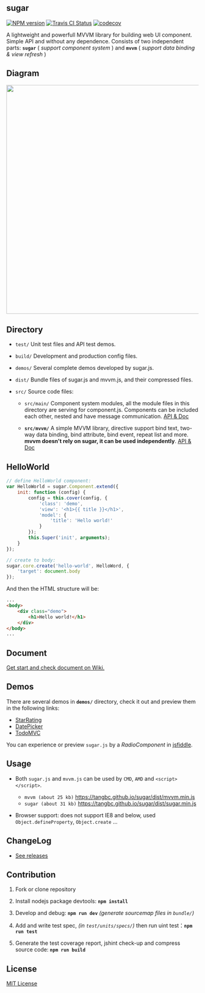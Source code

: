 ## sugar
[![NPM version](https://img.shields.io/npm/v/sugar-js.svg?style=flat)](https://npmjs.com/package/sugar-js)
[![Travis CI Status](https://travis-ci.org/tangbc/sugar.svg?branch=master)](https://travis-ci.org/tangbc/sugar)
[![codecov](https://codecov.io/gh/tangbc/sugar/branch/master/graph/badge.svg)](https://codecov.io/gh/tangbc/sugar)


A lightweight and powerfull MVVM library for building web UI component. Simple API and without any dependence.
Consists of two independent parts: **`sugar`** ( *support component system* ) and **`mvvm`** ( *support data binding & view refresh* )


## Diagram

<img src="http://7xodrz.com1.z0.glb.clouddn.com/sugar-constructor-en" width="600">


## Directory

* `test/` Unit test files and API test demos.

* `build/` Development and production config files.

* `demos/` Several complete demos developed by sugar.js.

* `dist/` Bundle files of sugar.js and mvvm.js, and their compressed files.

* `src/` Source code files:

	* `src/main/` Component system modules, all the module files in this directory are serving for component.js.
	Components can be included each other, nested and have message communication.
	[API & Doc](https://github.com/tangbc/sugar/wiki/API)

	* **`src/mvvm/`** A simple MVVM library, directive support bind text, two-way data binding,
	bind attribute, bind event, repeat list and more. **mvvm doesn't rely on sugar, it can be used independently**.
	[API & Doc](https://github.com/tangbc/sugar/wiki/MVVM)


## HelloWorld
```javascript
// define HelloWorld component:
var HelloWorld = sugar.Component.extend({
	init: function (config) {
		config = this.cover(config, {
			'class': 'demo',
			'view': '<h1>{{ title }}</h1>',
			'model': {
				'title': 'Hello world!'
			}
		});
		this.Super('init', arguments);
	}
});

// create to body:
sugar.core.create('hello-world', HelloWord, {
	'target': document.body
});
```
And then the HTML structure will be:
```html
...
<body>
	<div class="demo">
		<h1>Hello world!</h1>
	</div>
</body>
...
```


## Document

[Get start and check document on Wiki.](https://github.com/tangbc/sugar/wiki)


## Demos

There are several demos in **`demos/`** directory, check it out and preview them in the following links:

* [StarRating](https://tangbc.github.io/sugar/demos/starRating)
* [DatePicker](https://tangbc.github.io/sugar/demos/datePicker)
* [TodoMVC](https://tangbc.github.io/sugar/demos/todoMVC)

You can experience or preview `sugar.js` by a *RadioComponent* in [jsfiddle](https://jsfiddle.net/tangbc/may7jzb4/7/).


## Usage

* Both `sugar.js` and `mvvm.js` can be used by `CMD`, `AMD` and `<script></script>`.
	* `mvvm (about 25 kb)` https://tangbc.github.io/sugar/dist/mvvm.min.js
	* `sugar (about 31 kb)` https://tangbc.github.io/sugar/dist/sugar.min.js

* Browser support: does not support IE8 and below, used `Object.defineProperty`, `Object.create` ...


## ChangeLog

* [See releases](https://github.com/tangbc/sugar/releases)


## Contribution

1. Fork or clone repository

2. Install nodejs package devtools: **`npm install`**

3. Develop and debug: **`npm run dev`** *(generate sourcemap files in `bundle/`)*

4. Add and write test spec, *(in `test/units/specs/`)* then run uint test：**`npm run test`**

5. Generate the test coverage report, jshint check-up and compress source code: **`npm run build`**


## License

[MIT License](https://github.com/tangbc/sugar/blob/master/LICENSE)